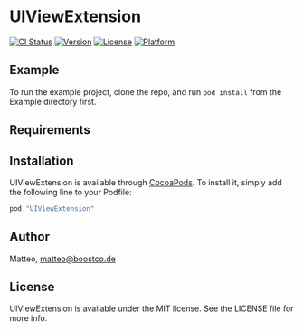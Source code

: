 # UIViewExtension

[![CI Status](http://img.shields.io/travis/Matteo/UIViewExtension.svg?style=flat)](https://travis-ci.org/Matteo/UIViewExtension)
[![Version](https://img.shields.io/cocoapods/v/UIViewExtension.svg?style=flat)](http://cocoapods.org/pods/UIViewExtension)
[![License](https://img.shields.io/cocoapods/l/UIViewExtension.svg?style=flat)](http://cocoapods.org/pods/UIViewExtension)
[![Platform](https://img.shields.io/cocoapods/p/UIViewExtension.svg?style=flat)](http://cocoapods.org/pods/UIViewExtension)

## Example

To run the example project, clone the repo, and run `pod install` from the Example directory first.

## Requirements

## Installation

UIViewExtension is available through [CocoaPods](http://cocoapods.org). To install
it, simply add the following line to your Podfile:

```ruby
pod "UIViewExtension"
```

## Author

Matteo, matteo@boostco.de

## License

UIViewExtension is available under the MIT license. See the LICENSE file for more info.
